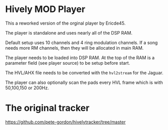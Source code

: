 # Hively MOD Player

This a reworked version of the orginal player by Ericde45.

The player is standalone and uses nearly all of the DSP RAM.

Default setup uses 10 channels and 4 ring modulation channels. If a song needs more RM channels, then they will be allocated in main RAM.

The player needs to be loaded into DSP RAM. At the top of the RAM is a parameter field (see player source) to be setup before start.

The HVL/AHX file needs to be converted with the `hvl2stream` for the Jaguar.

The player can also optionally scan the pads every HVL frame which is with 50,100,150 or 200Hz.

# The original tracker

https://github.com/pete-gordon/hivelytracker/tree/master
